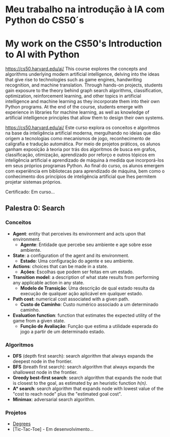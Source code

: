 # Meu trabalho na introdução à IA com Python do CS50´s
# My work on the CS50's Introduction to AI with Python

https://cs50.harvard.edu/ai/
This course explores the concepts and algorithms underlying modern artificial intelligence, delving into the ideas that give rise to technologies such as game engines, handwriting recognition, and machine translation. Through hands-on projects, students gain exposure to the theory behind graph search algorithms, classification, optimization, reinforcement learning, and other topics in artificial intelligence and machine learning as they incorporate them into their own Python programs. At the end of the course, students emerge with experience in libraries for machine learning, as well as knowledge of artificial intelligence principles that allow them to design their own systems.

https://cs50.harvard.edu/ai/
Este curso explora os conceitos e algoritmos na base da inteligência artificial moderna, mergulhando no
ideias que dão origem a tecnologias como mecanismos de jogo, reconhecimento de caligrafia e tradução automática.
Por meio de projetos práticos, os alunos ganham exposição à teoria por trás dos algoritmos de busca em grafos, classificação,
otimização, aprendizado por reforço e outros tópicos em inteligência artificial e aprendizado de máquina à medida que
incorporá-los em seus próprios programas Python. Ao final do curso, os alunos emergem com experiência em bibliotecas para
aprendizado de máquina, bem como o conhecimento dos princípios de inteligência artificial que lhes permitem projetar
sistemas próprios.
 
Certificado:
Em curso...

## Palestra 0: Search

### Conceitos
- **Agent**: entity that perceives its environment and acts upon that environment.
  - **Agente**: Entidade que percebe seu ambiente e age sobre esse ambiente.
- **State**: a configuration of the agent and its environment.
  - **Estado**: Uma configuração do agente e seu ambiente.
- **Actions**: choices that can be made in a state.
  - **Ações**: Escolhas que podem ser feitas em um estado.
- **Transition model**: a description of what state results from performing any applicable action in any state.
  - **Modelo de Transição**: Uma descrição de qual estado resulta da execução de qualquer ação aplicável em qualquer estado.
- **Path cost**: numerical cost associated with a given path.
  - **Custo de Caminho**: Custo numérico associado a um determinado caminho.
- **Evaluation function**: function that estimates the expected utility of the game from a given state.
  - **Função de Avaliação**: Função que estima a utilidade esperada do jogo a partir de um determinado estado.

### Algoritmos
- **DFS** (depth first search): search algorithm that always expands the deepest node in the frontier.
- **BFS** (breath first search): search algorithm that always expands the shallowest node in the frontier.
- **Greedy best-first search**: search algorithm that expands the node that is closest to the goal, as estimated by an
 heuristic function _h(n)_.
- **A\* search**: search algorithm that expands node with lowest value of the "cost to reach node" plus the "estimated
 goal
 cost".
- **Minimax**: adversarial search algorithm.

### Projetos
- [Degrees](https://github.com/GladsonAmeno/Inteligencia-Artificial-IA-/tree/main/degrees)
- [Tic-Tac-Toe] - Em desenvolvimento...
